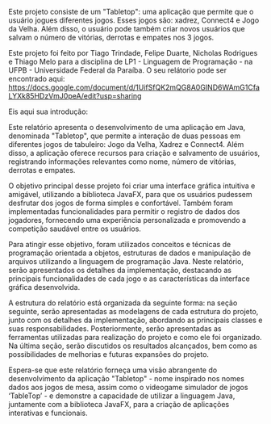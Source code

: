 Este projeto consiste de um "Tabletop": uma aplicação que permite que o usuário jogues diferentes jogos. Esses jogos são: xadrez, Connect4 e Jogo da Velha. Além disso, o usuário pode também criar novos usuários que salvam o número de vitórias, derrotas e empates nos 3 jogos.

Este projeto foi feito por Tiago Trindade, Felipe Duarte, Nicholas Rodrigues e Thiago Melo para a disciplina de LP1 - Linguagem de Programação - na UFPB - Universidade Federal da Paraíba.
O seu relátorio pode ser encontrado aqui: https://docs.google.com/document/d/1UifSfQK2mQG8A0GIND6WAmG1CfaLYXk85HDzVmJ0peA/edit?usp=sharing

Eis aqui sua introdução:

Este relatório apresenta o desenvolvimento de uma aplicação em Java, denominada "Tabletop", que permite a interação de duas pessoas em diferentes jogos de tabuleiro: Jogo da Velha, Xadrez e Connect4. Além disso, a aplicação oferece recursos para criação e salvamento de usuários, registrando informações relevantes como nome, número de vitórias, derrotas e empates.
	
  O objetivo principal desse projeto foi criar uma interface gráfica intuitiva e amigável, utilizando a biblioteca JavaFX, para que os usuários pudessem desfrutar dos jogos de forma simples e confortável. Também foram implementadas funcionalidades para permitir o registro de dados dos jogadores, fornecendo uma experiência personalizada e promovendo a competição saudável entre os usuários.
	
  Para atingir esse objetivo, foram utilizados conceitos e técnicas de programação orientada a objetos, estruturas de dados e manipulação de arquivos utilizando a linguagem de programação Java. Neste relatório, serão apresentados os detalhes da implementação, destacando as principais funcionalidades de cada jogo e as características da interface gráfica desenvolvida. 
	
  A estrutura do relatório está organizada da seguinte forma: na seção seguinte, serão apresentadas as modelagens de cada estrutura do projeto, junto com os detalhes da implementação, abordando as principais classes e suas responsabilidades. Posteriormente, serão apresentadas as ferramentas utilizadas para realização do projeto e como ele foi organizado. Na última seção, serão discutidos os resultados alcançados, bem como as possibilidades de melhorias e futuras expansões do projeto.
	
  Espera-se que este relatório forneça uma visão abrangente do desenvolvimento da aplicação "Tabletop" - nome inspirado nos nomes dados aos jogos de mesa, assim como o videogame simulador de jogos ‘TableTop’ - e demonstre a capacidade de utilizar a linguagem Java, juntamente com a biblioteca JavaFX, para a criação de aplicações interativas e funcionais.
